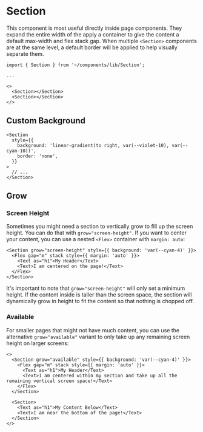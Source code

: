 # Section

This component is most useful directly inside page components. They expand the entire width of the apply a container to give the content a default max-width and flex stack gap. When multiple `<Section>` components are at the same level, a default border will be applied to help visually separate them.

```tsx
import { Section } from '~/components/lib/Section';

...

<>
  <Section></Section>
  <Section></Section>
</>
```

## Custom Background

```tsx
<Section
  style={{
    background: 'linear-gradient(to right, var(--violet-10), var(--cyan-10))',
    border: 'none',
  }}
>
  // ...
</Section>
```

## Grow

### Screen Height

Sometimes you might need a section to vertically grow to fill up the screen height. You can do that with `grow="screen-height"`. If you want to center your content, you can use a nested `<Flex>` container with `margin: auto`:

```tsx
<Section grow="screen-height" style={{ background: 'var(--cyan-4)' }}>
  <Flex gap="m" stack style={{ margin: 'auto' }}>
    <Text as="h1">My Header</Text>
    <Text>I am centered on the page!</Text>
  </Flex>
</Section>
```

It's important to note that `grow="screen-height"` will only set a minimum height. If the content inside is taller than the screen space, the section will dynamically grow in height to fit the content so that nothing is chopped off.

### Available

For smaller pages that might not have much content, you can use the alternative `grow="available"` variant to only take up any remaining screen height on larger screens:

```tsx
<>
  <Section grow="available" style={{ background: 'var(--cyan-4)' }}>
    <Flex gap="m" stack style={{ margin: 'auto' }}>
      <Text as="h1">My Header</Text>
      <Text>I am centered within my section and take up all the remaining vertical screen space!</Text>
    </Flex>
  </Section>

  <Section>
    <Text as="h1">My Content Below</Text>
    <Text>I am near the bottom of the page!</Text>
  </Section>
</>
```
